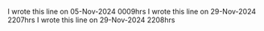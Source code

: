 I wrote this line on 05-Nov-2024 0009hrs
I wrote this line on 29-Nov-2024 2207hrs
I wrote this line on 29-Nov-2024 2208hrs

